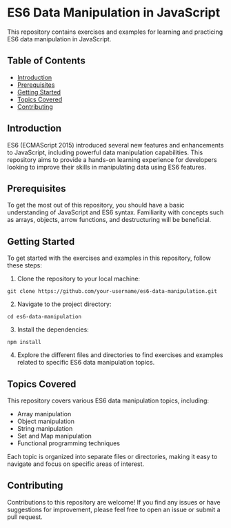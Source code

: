 # ES6 Data Manipulation in JavaScript

This repository contains exercises and examples for learning and practicing ES6 data manipulation in JavaScript.

## Table of Contents

- [Introduction](#introduction)
- [Prerequisites](#prerequisites)
- [Getting Started](#getting-started)
- [Topics Covered](#topics-covered)
- [Contributing](#contributing)

## Introduction

ES6 (ECMAScript 2015) introduced several new features and enhancements to JavaScript, including powerful data manipulation capabilities. This repository aims to provide a hands-on learning experience for developers looking to improve their skills in manipulating data using ES6 features.

## Prerequisites

To get the most out of this repository, you should have a basic understanding of JavaScript and ES6 syntax. Familiarity with concepts such as arrays, objects, arrow functions, and destructuring will be beneficial.

## Getting Started

To get started with the exercises and examples in this repository, follow these steps:

1. Clone the repository to your local machine:
  ```
  git clone https://github.com/your-username/es6-data-manipulation.git
  ```

2. Navigate to the project directory:
  ```
  cd es6-data-manipulation
  ```

3. Install the dependencies:
  ```
  npm install
  ```

4. Explore the different files and directories to find exercises and examples related to specific ES6 data manipulation topics.

## Topics Covered

This repository covers various ES6 data manipulation topics, including:

- Array manipulation
- Object manipulation
- String manipulation
- Set and Map manipulation
- Functional programming techniques

Each topic is organized into separate files or directories, making it easy to navigate and focus on specific areas of interest.

## Contributing

Contributions to this repository are welcome! If you find any issues or have suggestions for improvement, please feel free to open an issue or submit a pull request.
